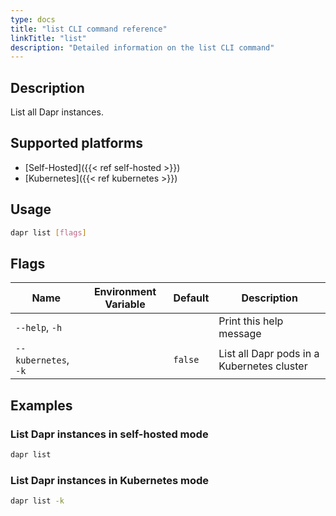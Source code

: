 ```yaml
---
type: docs
title: "list CLI command reference"
linkTitle: "list"
description: "Detailed information on the list CLI command"
---
```


## Description

List all Dapr instances.

## Supported platforms

- [Self-Hosted]({{< ref self-hosted >}})
- [Kubernetes]({{< ref kubernetes >}})

## Usage
```bash
dapr list [flags]
```

## Flags

| Name | Environment Variable | Default | Description
| --- | --- | --- | --- |
| `--help`, `-h` | | | Print this help message |
| `--kubernetes`, `-k` | | `false` | List all Dapr pods in a Kubernetes cluster |

## Examples

### List Dapr instances in self-hosted mode
```bash
dapr list
```

### List Dapr instances in Kubernetes mode
```bash
dapr list -k
```
